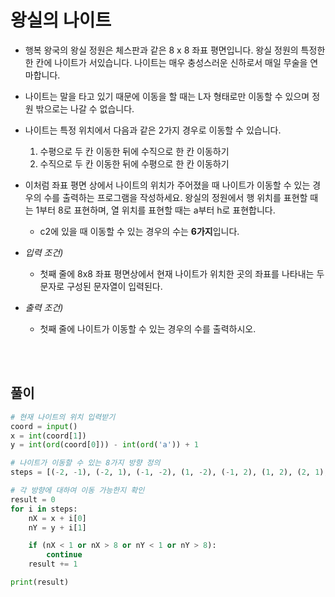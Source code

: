 # 왕실의 나이트

- 행복 왕국의 왕실 정원은 체스판과 같은 8 x 8 좌표 평면입니다. 왕실 정원의 특정한 한 칸에 나이트가 서있습니다. 나이트는 매우 충성스러운 신하로서 매일 무술을 연마합니다.

- 나이트는 말을 타고 있기 때문에 이동을 할 때는 L자 형태로만 이동할 수 있으며 정원 밖으로는 나갈 수 없습니다.

- 나이트는 특정 위치에서 다음과 같은 2가지 경우로 이동할 수 있습니다.

  1. 수평으로 두 칸 이동한 뒤에 수직으로 한 칸 이동하기
  2. 수직으로 두 칸 이동한 뒤에 수평으로 한 칸 이동하기

- 이처럼 좌표 평면 상에서 나이트의 위치가 주어졌을 때 나이트가 이동할 수 있는 경우의 수를 출력하는 프로그램을 작성하세요. 왕실의 정원에서 행 위치를 표현할 때는 1부터 8로 표현하며, 열 위치를 표현할 때는 a부터 h로 표현합니다.

  - c2에 있을 때 이동할 수 있는 경우의 수는 **6가지**입니다.

- _입력 조건)_

  - 첫째 줄에 8x8 좌표 평면상에서 현재 나이트가 위치한 곳의 좌표를 나타내는 두 문자로 구성된 문자열이 입력된다.

- _출력 조건)_
  - 첫째 줄에 나이트가 이동할 수 있는 경우의 수를 출력하시오.

<br></br>

## 풀이

```python
# 현재 나이트의 위치 입력받기
coord = input()
x = int(coord[1])
y = int(ord(coord[0])) - int(ord('a')) + 1

# 나이트가 이동할 수 있는 8가지 방향 정의
steps = [(-2, -1), (-2, 1), (-1, -2), (1, -2), (-1, 2), (1, 2), (2, 1), (2, -1) ]

# 각 방향에 대하여 이동 가능한지 확인
result = 0
for i in steps:
	nX = x + i[0]
	nY = y + i[1]

	if (nX < 1 or nX > 8 or nY < 1 or nY > 8):
		continue
	result += 1

print(result)
```
